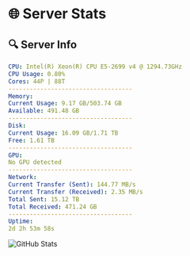 # 🌐 Server Stats
## 🔍 Server Info
```yaml
CPU: Intel(R) Xeon(R) CPU E5-2699 v4 @ 1294.73GHz
CPU Usage: 0.80%
Cores: 44P | 88T
-----------------------------------
Memory:
Current Usage: 9.17 GB/503.74 GB
Available: 491.48 GB
-----------------------------------
Disk:
Current Usage: 16.09 GB/1.71 TB
Free: 1.61 TB
-----------------------------------
GPU:
No GPU detected
-----------------------------------
Network:
Current Transfer (Sent): 144.77 MB/s
Current Transfer (Received): 2.35 MB/s
Total Sent: 15.12 TB
Total Received: 471.24 GB
-----------------------------------
Uptime:
2d 2h 53m 58s
```
![GitHub Stats](https://img.shields.io/badge/Updated-2025-02-10_01:37:16-blue)